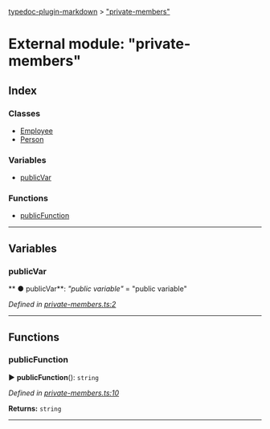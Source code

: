 [typedoc-plugin-markdown](../index.md) > ["private-members"](../modules/_private_members_.md)



# External module: "private-members"

## Index

### Classes

* [Employee](../classes/_private_members_.employee.md)
* [Person](../classes/_private_members_.person.md)


### Variables

* [publicVar](_private_members_.md#publicvar)


### Functions

* [publicFunction](_private_members_.md#publicfunction)



---
## Variables

<a id="publicvar"></a>

###  publicVar

** ●  publicVar**:  *"public variable"*  = "public variable"

*Defined in [private-members.ts:2](https://github.com/tgreyuk/typedoc-plugin-markdown/blob/master/tests/src/private-members.ts#L2)*





___


## Functions

<a id="publicfunction"></a>

###  publicFunction

► **publicFunction**(): `string`




*Defined in [private-members.ts:10](https://github.com/tgreyuk/typedoc-plugin-markdown/blob/master/tests/src/private-members.ts#L10)*





**Returns:** `string`





___


